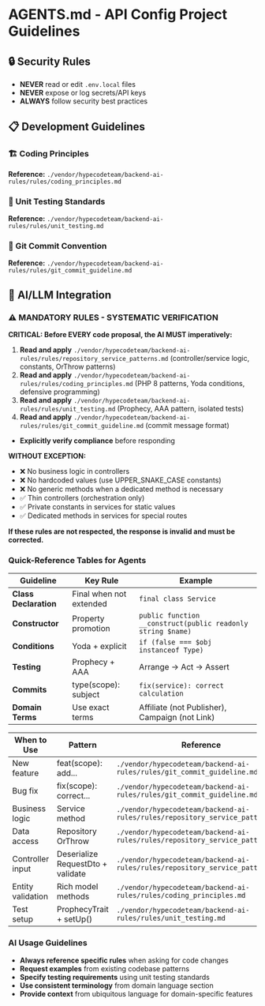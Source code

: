 # AGENTS.md - API Config Project Guidelines

## 🔒 Security Rules
- **NEVER** read or edit `.env.local` files
- **NEVER** expose or log secrets/API keys
- **ALWAYS** follow security best practices

## 📋 Development Guidelines

### 🏗️ Coding Principles
**Reference:** `./vendor/hypecodeteam/backend-ai-rules/rules/coding_principles.md`  

### 🧪 Unit Testing Standards
**Reference:** `./vendor/hypecodeteam/backend-ai-rules/rules/unit_testing.md`

### 📝 Git Commit Convention
**Reference:** `./vendor/hypecodeteam/backend-ai-rules/rules/git_commit_guideline.md`  

<!-- If you need to use domain language, uncomment these 2 lines below, then create and fill the file you need with your domain rules-->
<!-- ### 🗣️ Domain Language -->
<!-- **Reference:** `.rules/ubiquitous_language.md` -->

## 🤖 AI/LLM Integration

### ⚠️ MANDATORY RULES - SYSTEMATIC VERIFICATION

**CRITICAL: Before EVERY code proposal, the AI MUST imperatively:**

1. **Read and apply** `./vendor/hypecodeteam/backend-ai-rules/rules/repository_service_patterns.md` (controller/service logic, constants, OrThrow patterns)
2. **Read and apply** `./vendor/hypecodeteam/backend-ai-rules/rules/coding_principles.md` (PHP 8 patterns, Yoda conditions, defensive programming)
3.  **Read and apply** `./vendor/hypecodeteam/backend-ai-rules/rules/unit_testing.md` (Prophecy, AAA pattern, isolated tests)
4. **Read and apply** `./vendor/hypecodeteam/backend-ai-rules/rules/git_commit_guideline.md` (commit message format)
<!-- Uncomment the line below if you need to use domain language -->
<!-- 5. **Read and apply** `./vendor/hypecodeteam/backend-ai-rules/rules/ubiquitous_language.md` (domain language terms and relations) -->
- **Explicitly verify compliance** before responding

**WITHOUT EXCEPTION:**
- ❌ No business logic in controllers
- ❌ No hardcoded values (use UPPER_SNAKE_CASE constants)
- ❌ No generic methods when a dedicated method is necessary
- ✅ Thin controllers (orchestration only)
- ✅ Private constants in services for static values
- ✅ Dedicated methods in services for special routes

**If these rules are not respected, the response is invalid and must be corrected.**

### Quick-Reference Tables for Agents

| Guideline | Key Rule | Example |
|-----------|----------|---------|
| **Class Declaration** | Final when not extended | `final class Service` |
| **Constructor** | Property promotion | `public function __construct(public readonly string $name)` |
| **Conditions** | Yoda + explicit | `if (false === $obj instanceof Type)` |
| **Testing** | Prophecy + AAA | Arrange → Act → Assert |
| **Commits** | type(scope): subject | `fix(service): correct calculation` |
| **Domain Terms** | Use exact terms | Affiliate (not Publisher), Campaign (not Link) |

| When to Use | Pattern | Reference |
|-------------|---------|-----------|
| New feature | feat(scope): add... | `./vendor/hypecodeteam/backend-ai-rules/rules/git_commit_guideline.md` |
| Bug fix | fix(scope): correct... | `./vendor/hypecodeteam/backend-ai-rules/rules/git_commit_guideline.md` |
| Business logic | Service method | `./vendor/hypecodeteam/backend-ai-rules/rules/repository_service_patterns.md` |
| Data access | Repository OrThrow | `./vendor/hypecodeteam/backend-ai-rules/rules/repository_service_patterns.md` |
| Controller input | Deserialize RequestDto + validate | `./vendor/hypecodeteam/backend-ai-rules/rules/repository_service_patterns.md` |
| Entity validation | Rich model methods | `./vendor/hypecodeteam/backend-ai-rules/rules/coding_principles.md` |
| Test setup | ProphecyTrait + setUp() | `./vendor/hypecodeteam/backend-ai-rules/rules/unit_testing.md` |

### AI Usage Guidelines
- **Always reference specific rules** when asking for code changes
- **Request examples** from existing codebase patterns
- **Specify testing requirements** using unit testing standards
- **Use consistent terminology** from domain language section
- **Provide context** from ubiquitous language for domain-specific features